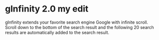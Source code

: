 gInfinity 2.0 my edit
=========

gInfinity extends your favorite search engine Google with infinite scroll. Scroll down to the bottom of the search result and the following 20 search results are automatically added to the search result.
